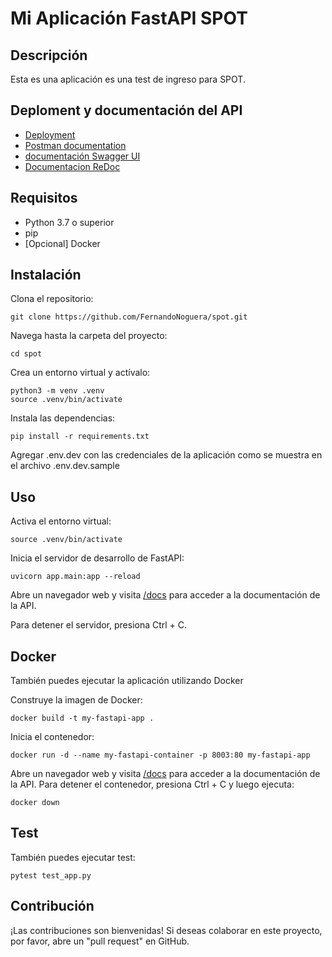 # Mi Aplicación FastAPI SPOT

## Descripción

Esta es una aplicación es una test de ingreso para SPOT.

## Deploment y documentación del API

- [Deployment](https://api.spot.maelstrom-digital.cl/)
- [Postman documentation](https://documenter.getpostman.com/view/14482878/2s93eYWY8g)
- [documentación Swagger UI ](https://api.spot.maelstrom-digital.cl/docs)
- [Documentacion ReDoc](https://api.spot.maelstrom-digital.cl/redoc)

## Requisitos
- Python 3.7 o superior
- pip
- [Opcional] Docker 

## Instalación

Clona el repositorio:
``` 
git clone https://github.com/FernandoNoguera/spot.git
``` 

Navega hasta la carpeta del proyecto:
``` 
cd spot
``` 


Crea un entorno virtual y actívalo:
``` 
python3 -m venv .venv
source .venv/bin/activate
```

Instala las dependencias:
```
pip install -r requirements.txt
``` 

Agregar .env.dev con las credenciales de la aplicación como se muestra en el archivo .env.dev.sample

## Uso

Activa el entorno virtual:
``` 
source .venv/bin/activate
``` 

Inicia el servidor de desarrollo de FastAPI:

``` 
uvicorn app.main:app --reload
``` 

Abre un navegador web y visita [/docs](http://localhost:8000/docs) para acceder a la documentación de la API.

Para detener el servidor, presiona Ctrl + C.

## Docker

También puedes ejecutar la aplicación utilizando Docker

Construye la imagen de Docker:
``` 
docker build -t my-fastapi-app .
``` 

Inicia el contenedor:
``` 
docker run -d --name my-fastapi-container -p 8003:80 my-fastapi-app
``` 
Abre un navegador web y visita [/docs](http://localhost:8000/docs) para acceder a la documentación de la API.
Para detener el contenedor, presiona Ctrl + C y luego ejecuta:

``` 
docker down
``` 

## Test

También puedes ejecutar test:

``` 
pytest test_app.py 
``` 


## Contribución
¡Las contribuciones son bienvenidas! Si deseas colaborar en este proyecto, por favor, abre un "pull request" en GitHub.


